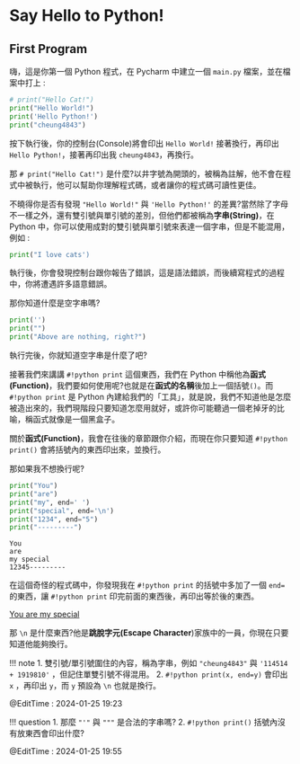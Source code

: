 # Say Hello to Python!
## First Program
嗨，這是你第一個 Python 程式，在 Pycharm 中建立一個 `main.py` 檔案，並在檔案中打上 : 

```python linenums="1"
# print("Hello Cat!")
print("Hello World!")
print('Hello Python!')
print("cheung4843")
```

按下執行後，你的控制台(Console)將會印出 `Hello World!` 接著換行，再印出 `Hello Python!`，接著再印出我 `cheung4843`，再換行。

那 `# print("Hello Cat!")` 是什麼?以井字號為開頭的，被稱為註解，他不會在程式中被執行，他可以幫助你理解程式碼，或者讓你的程式碼可讀性更佳。

不曉得你是否有發現 `"Hello World!"` 與 `'Hello Python!'` 的差異?當然除了字母不一樣之外，還有雙引號與單引號的差別，但他們都被稱為**字串(String)**，在 Python 中，你可以使用成對的雙引號與單引號來表達一個字串，但是不能混用，例如 :

```python linenums="1"
print("I love cats')
```

執行後，你會發現控制台跟你報告了錯誤，這是語法錯誤，而後續寫程式的過程中，你將遭遇許多語意錯誤。

那你知道什麼是空字串嗎?

```python linenums="1"
print('')
print("")
print("Above are nothing, right?")
```

執行完後，你就知道空字串是什麼了吧?

接著我們來講講 `#!python print` 這個東西，我們在 Python 中稱他為**函式(Function)**，我們要如何使用呢?也就是在**函式的名稱**後加上一個括號`()`。而 `#!python print` 是 Python 內建給我們的「工具」，就是說，我們不知道他是怎麼被造出來的，我們現階段只要知道怎麼用就好，或許你可能聽過一個老掉牙的比喻，稱函式就像是一個黑盒子。

關於**函式(Function)**，我會在往後的章節跟你介紹，而現在你只要知道 `#!python print()` 會將括號內的東西印出來，並換行。

那如果我不想換行呢?

```python linenums="1"
print("You")
print("are")
print("my", end=' ')
print("special", end='\n')
print("1234", end="5")
print("---------")
```

```linenums="1" title="ouput"
You
are
my special
12345---------
```

在這個奇怪的程式碼中，你發現我在 `#!python print` 的括號中多加了一個 `end=` 的東西，讓 `#!python print` 印完前面的東西後，再印出等於後的東西。

[You are my special](https://youtu.be/5yb2N3pnztU?si=SKbav1WexiBvVu_o)

那 `\n` 是什麼東西?他是**跳脫字元(Escape Character**)家族中的一員，你現在只要知道他能夠換行。

!!! note
    1. 雙引號/單引號圍住的內容，稱為字串，例如 `"cheung4843"` 與 `'114514 + 1919810'` ，但記住單雙引號不得混用。
    2. `#!python print(x, end=y)` 會印出 `x` ，再印出 `y`，而 `y` 預設為 `\n` 也就是換行。

@EditTime : 2024-01-25 19:23

!!! question
    1. 那麼 `"'"` 與 `"""` 是合法的字串嗎?
    2. `#!python print()` 括號內沒有放東西會印出什麼?

@EditTime : 2024-01-25 19:55